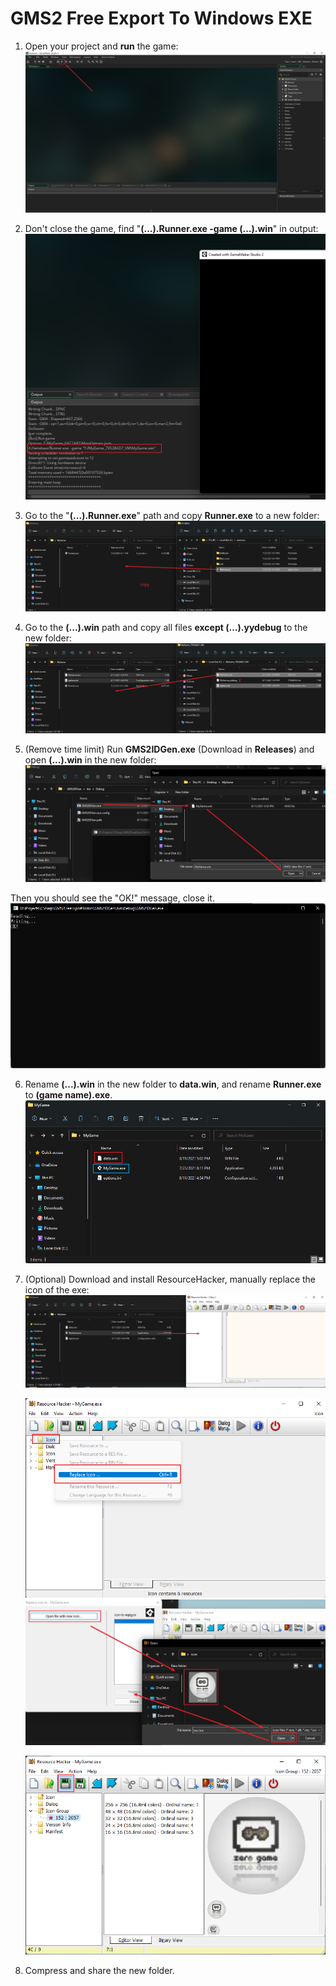 # GMS2 Free Export To Windows EXE

1. Open your project and **run** the game:![image-20210811164516609](.\README.assets\image-20210811164516609.png)

2. Don't close the game, find "**(...).Runner.exe -game (...).win**" in output:![image-20210811165454546](README.assets\image-20210811165454546.png)
3. Go to the "**(...).Runner.exe**" path and copy **Runner.exe** to a new folder:![image-20210811165557493](README.assets\image-20210811165557493.png)

4. Go to the **(...).win** path and copy all files **except (...).yydebug** to the new folder:![image-20210811165836240](README.assets\image-20210811165836240.png)

5.  (Remove time limit) Run **GMS2IDGen.exe** (Download in **Releases**) and open **(...).win** in the new folder:![image-20210811170251127](README.assets\image-20210811170251127.png)

   Then you should see the "OK!" message, close it.![image-20210811170423445](README.assets\image-20210811170423445.png)

   6. Rename **(...).win** in the new folder to **data.win**, and rename **Runner.exe** to **(game name).exe**.![image-20210811170801278](README.assets\image-20210811170801278.png)

   7. (Optional) Download and install ResourceHacker, manually replace the icon of the exe:![image-20210811171448633](README.assets\image-20210811171448633.png)

      ![image-20210811171518495](README.assets\image-20210811171518495.png)![image-20210811171621193](README.assets\image-20210811171621193.png)

      ![image-20210811171639535](README.assets\image-20210811171639535.png)

      

   8. Compress and share the new folder.
